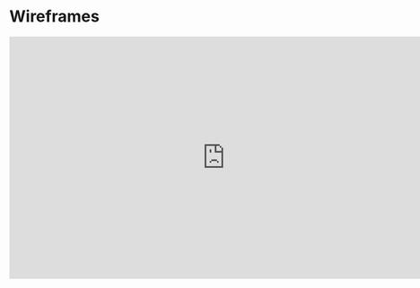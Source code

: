 # Wireframes

<iframe width="768" height="432" src="https://miro.com/app/embed/uXjVLq6Jcp0=/?pres=1&frameId=3458764618955316246&embedId=287378276551" frameborder="0" scrolling="no" allow="fullscreen; clipboard-read; clipboard-write" allowfullscreen></iframe>
